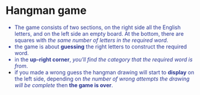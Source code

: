# Hangman game

<font color="#283593">

- The game consists of two sections, on the right side all the English letters, and on the left side an empty board. At the bottom, there are squares with _the same number of letters in the required word_.
- the game is about **guessing** the right letters to construct the required word.
- in the **up-right corner**, _you'll find the category that the required word is from_.
- if you made a wrong guess the hangman drawing will start to **display** on the left side, depending on _the number of wrong attempts the drawing will be complete_ then **the game is over**.
  </font>

